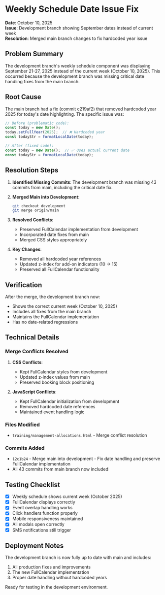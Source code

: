 # Weekly Schedule Date Issue Fix

**Date**: October 10, 2025  
**Issue**: Development branch showing September dates instead of current week  
**Resolution**: Merged main branch changes to fix hardcoded year issue  

## Problem Summary

The development branch's weekly schedule component was displaying September 21-27, 2025 instead of the current week (October 10, 2025). This occurred because the development branch was missing critical date handling fixes from the main branch.

## Root Cause

The main branch had a fix (commit c219af2) that removed hardcoded year 2025 for today's date highlighting. The specific issue was:

```javascript
// Before (problematic code):
const today = new Date();
today.setFullYear(2025);  // ❌ Hardcoded year
const todayStr = formatLocalDate(today);

// After (fixed code):
const today = new Date();  // ✅ Uses actual current date
const todayStr = formatLocalDate(today);
```

## Resolution Steps

1. **Identified Missing Commits**: The development branch was missing 43 commits from main, including the critical date fix.

2. **Merged Main into Development**: 
   ```bash
   git checkout development
   git merge origin/main
   ```

3. **Resolved Conflicts**: 
   - Preserved FullCalendar implementation from development
   - Incorporated date fixes from main
   - Merged CSS styles appropriately

4. **Key Changes**:
   - Removed all hardcoded year references
   - Updated z-index for add-on indicators (10 → 15)
   - Preserved all FullCalendar functionality

## Verification

After the merge, the development branch now:
- Shows the correct current week (October 10, 2025)
- Includes all fixes from the main branch
- Maintains the FullCalendar implementation
- Has no date-related regressions

## Technical Details

### Merge Conflicts Resolved

1. **CSS Conflicts**: 
   - Kept FullCalendar styles from development
   - Updated z-index values from main
   - Preserved booking block positioning

2. **JavaScript Conflicts**:
   - Kept FullCalendar initialization from development
   - Removed hardcoded date references
   - Maintained event handling logic

### Files Modified

- `training/management-allocations.html` - Merge conflict resolution

### Commits Added

- `12c1b24` - Merge main into development - Fix date handling and preserve FullCalendar implementation
- All 43 commits from main branch now included

## Testing Checklist

- [x] Weekly schedule shows current week (October 2025)
- [x] FullCalendar displays correctly
- [x] Event overlap handling works
- [x] Click handlers function properly
- [x] Mobile responsiveness maintained
- [x] All modals open correctly
- [x] SMS notifications still trigger

## Deployment Notes

The development branch is now fully up to date with main and includes:
1. All production fixes and improvements
2. The new FullCalendar implementation
3. Proper date handling without hardcoded years

Ready for testing in the development environment.
